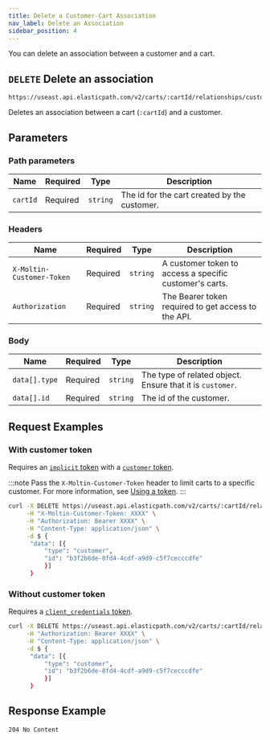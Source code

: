 ```yaml
---
title: Delete a Customer-Cart Association
nav_label: Delete an Association
sidebar_position: 4
---
```


You can delete an association between a customer and a cart.

## `DELETE` Delete an association

```http
https://useast.api.elasticpath.com/v2/carts/:cartId/relationships/customers
```

Deletes an association between a cart (`:cartId`) and a customer.

## Parameters

### Path parameters

| Name | Required | Type | Description |
| --- | --- | --- | --- |
| `cartId` | Required | `string` | The id for the cart created by the customer. |

### Headers

| Name | Required | Type | Description                                             |
| --- | --- | --- |---------------------------------------------------------|
| `X-Moltin-Customer-Token` | Required | `string` | A customer token to access a specific customer's carts. |
| `Authorization` | Required | `string` | The Bearer token required to get access to the API.     |

### Body

| Name | Required | Type | Description |
| --- | --- | --- | --- |
| `data[].type`| Required | `string` | The type of related object. Ensure that it is `customer`. |
| `data[].id` | Required | `string` | The id of the customer.|

## Request Examples

### With customer token

Requires an [`implicit` token](/docs/commerce-cloud/authentication/Tokens/implicit-token) with a [`customer` token](/docs/commerce-cloud/customer-management/customer-managment-api/customer-tokens).

:::note
Pass the `X-Moltin-Customer-Token` header to limit carts to a specific customer. For more information, see [Using a token](/docs/commerce-cloud/customer-management/customer-managment-api/customer-tokens#using-a-token).
:::

```bash
curl -X DELETE https://useast.api.elasticpath.com/v2/carts/:cartId/relationships/customers \
     -H "X-Moltin-Customer-Token: XXXX" \
     -H "Authorization: Bearer XXXX" \
     -H "Content-Type: application/json" \
     -d $ {
      "data": [{
          "type": "customer",
          "id": "b3f2b6de-8fd4-4cdf-a9d9-c5f7cecccdfe"
          }]
      }
```

### Without customer token

Requires a [`client_credentials` token](/docs/commerce-cloud/authentication/Tokens/client-credential-token).

```bash
curl -X DELETE https://useast.api.elasticpath.com/v2/carts/:cartId/relationships/customers \
     -H "Authorization: Bearer XXXX" \
     -H "Content-Type: application/json" \
     -d $ {
      "data": [{
          "type": "customer",
          "id": "b3f2b6de-8fd4-4cdf-a9d9-c5f7cecccdfe"
          }]
      }
```

## Response Example

`204 No Content`


```json

```
